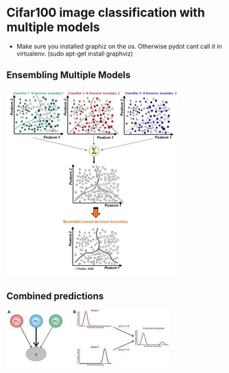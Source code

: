 # Cifar100 image classification with multiple models
- Make sure you installed graphiz on the os. Otherwise pydot cant call it in virtualenv. (sudo apt-get install graphviz)


## Ensembling Multiple Models
![Alt text](ensemble.jpg?raw=true "Ensembling Multiple Models")

## Combined predictions
![Alt text](combineprediction.jpeg?raw=true "Combined predictions")

